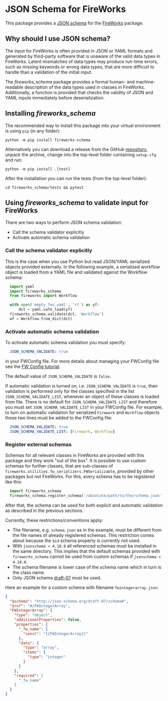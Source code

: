 # JSON Schema for FireWorks
This package provides a [JSON schema](https://json-schema.org/) for
the [FireWorks](https://github.com/materialsproject/fireworks) package.

## Why should I use JSON schema?

The input for FireWorks is often provided in JSON or YAML formats and generated by
third-party software that is unaware of the valid data types in FireWorks. Latent
mismatches of data types may produce run-time errors, such as missing keywords
or wrong data types, that are more difficult to handle than a validation of the
initial input.

The *fireworks_schema* package provides a formal human- and machine-readable description of
the data types used in classes in FireWorks. Additionally, a function is provided
that checks the validity of JSON and YAML inputs immediately before deserialization.


## Installing *fireworks_schema*

The recommended way to install this package into your virtual environment is
using ``pip`` (in any folder):

```
python -m pip install fireworks-schema
```

Alternatively you can download a release from the GitHub
[repository](https://github.com/ikondov/fireworks_schema), unpack the archive,
change into the top-level folder containing ``setup.cfg`` and run:

```
python -m pip install .[test]
```

After the installation you can run the tests (from the top-level folder):

```
cd fireworks_schema/tests && pytest
```


## Using *fireworks_schema* to validate input for FireWorks

There are two ways to perform JSON schema validation:

* Call the schema validator explicitly
* Activate automatic schema validation


### Call the schema validator explicitly

This is the case when you use Python but read JSON/YAML serialized objects
provided externally. In the following example, a serialized workflow object is
loaded from a YAML file and validated against the Workflow schema:

```python
  import yaml
  import fireworks_schema
  from fireworks import Workflow

  with open('empty_fws.yaml', 'rt') as yf:
      dct = yaml.safe_load(yf)
  fireworks_schema.validate(dct, 'Workflow')
  wf = Workflow.from_dict(dct)
```

### Activate automatic schema validation

To activate automatic schema validation you must specify:

```yaml
  JSON_SCHEMA_VALIDATE: true
```

in your FWConfig file. For more details about managing your FWConfig file see the
[FW Config tutorial](https://materialsproject.github.io/fireworks/config_tutorial.html).

The default value of ``JSON_SCHEMA_VALIDATE`` is ``false``.

If automatic validation is turned on, i.e. ``JSON_SCHEMA_VALIDATE`` is ``true``,
then validation is performed only for the classes specified in the list
``JSON_SCHEMA_VALIDATE_LIST``, whenever an object of these
classes is loaded from file. There is no default for ``JSON_SCHEMA_VALIDATE_LIST``
and therefore you must set ``JSON_SCHEMA_VALIDATE_LIST`` in your FWConfig file.
For example, to turn on automatic validation for serialized ``Firework`` and
``Workflow`` objects these two lines must be added to the FWConfig file:

```yaml
  JSON_SCHEMA_VALIDATE: true
  JSON_SCHEMA_VALIDATE_LIST: [Firework, Workflow]
```

### Register external schemas

Schemas for all relevant classes in FireWorks are provided with this package and
they work "out of the box". It is possible to use custom schemas for further classes,
that are sub-classes of `fireworks.utilities.fw_serializers.FWSerializable`, provided
by other packages but not FireWorks. For this, every schema has to be registered
like this:

```python
  import fireworks_schema
  fireworks_schema.register_schema('/absolute/path/to/the/schema.json')
```

After that, the schema can be used for both explicit and automatic validation as
described in the previous sections.

Currently, these restrictions/conventions apply:
* The filename, e.g. `schema.json` as in the example, must be different from
the file names of already registered schemas. This restriction comes about because
the `$id` schema property is currently not used.
* With `jsonschema < 4.18.0` all referenced schemas must be installed in the
same directory. This implies that the default schemas provided with `fireworks_schema`
cannot be used from custom schemas if `jsonschema < 4.18.0`.
* The schema filename is lower case of the schema name which in turn is the class name.
* Only JSON schema [draft-07](https://json-schema.org/draft-07) must be used.

Here an example for a custom schema with filename `fwintegerarray.json`:

```json
{
  "$schema": "http://json-schema.org/draft-07/schema#",
  "$ref": "#/FWIntegerArray",
  "FWIntegerArray": {
    "type": "object",
    "additionalProperties": false,
    "properties": {
      "_fw_name": {
        "const": "{{FWIntegerArray}}"
      },
      "data": {
        "type": "array",
        "items": {
          "type": "integer"
        }
      }
    },
    "required": [
      "_fw_name"
    ]
  }
}
```
